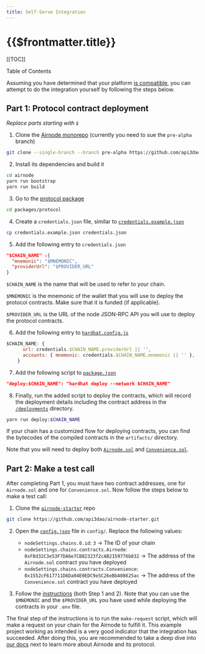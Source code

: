 ```yaml
---
title: Self-Serve Integration
---
```


# {{$frontmatter.title}}

[[TOC]]

<Version selectedVersion="next" />

<div class="toc-label">Table of Contents</div>

Assuming you have determined that your platform [is compatible](platform-compatible.md), you can attempt to do the integration yourself by following the steps below.

## Part 1: Protocol contract deployment

*Replace parts starting with `$`*

1. Clone the [Airnode monorepo](https://github.com/api3dao/airnode) (currently you need to sue the `pre-alpha` branch)

```sh
git clone --single-branch --branch pre-alpha https://github.com/api3dao/airnode.git
```

2. Install its dependencies and build it

```sh
cd airnode
yarn run bootstrap
yarn run build
```

3. Go to the [protocol package](https://github.com/api3dao/airnode/tree/master/packages/protocol)

```sh
cd packages/protocol
```

4. Create a `credentials.json` file, similar to [`credentials.example.json`](https://github.com/api3dao/airnode/blob/master/packages/protocol/credentials.example.json)

```sh
cp credentials.example.json credentials.json
```

5. Add the following entry to `credentials.json`

```json
"$CHAIN_NAME" :{
  "mnemonic": "$MNEMONIC",
  "providerUrl": "$PROVIDER_URL"
}
```

`$CHAIN_NAME` is the name that will be used to refer to your chain.

`$MNEMONIC` is the mnemonic of the wallet that you will use to deploy the protocol contracts.
Make sure that it is funded (if applicable).

`$PROVIDER_URL` is the URL of the node JSON-RPC API you will use to deploy the protocol contracts.

6. Add the following entry to [`hardhat.config.js`](https://github.com/api3dao/airnode/blob/master/packages/protocol/hardhat.config.js)

```js
$CHAIN_NAME: {
      url: credentials.$CHAIN_NAME.providerUrl || '',
      accounts: { mnemonic: credentials.$CHAIN_NAME.mnemonic || '' },
    }
```

7. Add the following script to [`package.json`](https://github.com/api3dao/airnode/blob/master/packages/protocol/package.json)

```json
"deploy:$CHAIN_NAME": "hardhat deploy --network $CHAIN_NAME"
```

8. Finally, run the added script to deploy the contracts, which will record the deployment details including the contract address in the [`/deployments`](https://github.com/api3dao/airnode/tree/master/packages/protocol/deployments) directory.

```sh
yarn run deploy:$CHAIN_NAME
```

If your chain has a customized flow for deploying contracts, you can find the bytecodes of the compiled contracts in the `artifacts/` directory.

Note that you will need to deploy both [`Airnode.sol`](../../protocols/request-response/general-structure.md#airnode-sol) and [`Convenience.sol`](../../protocols/request-response/general-structure.md#convenience-sol).

## Part 2: Make a test call

After completing Part 1, you must have two contract addresses, one for `Airnode.sol` and one for `Convenience.sol`.
Now follow the steps below to make a test call:

1. Clone the [`airnode-starter`](https://github.com/api3dao/airnode-starter) repo

```sh
git clone https://github.com/api3dao/airnode-starter.git
```

2. Open the [`config.json`](https://github.com/api3dao/airnode-starter/blob/main/config/config.example.json) file in `config/`.
Replace the following values:

    - `nodeSettings.chains.0.id`: `3` -> The ID of your chain
    - `nodeSettings.chains.contracts.Airnode`: `0xF8d32C3e53F7DA6e7CB82323f2cAB2159776b832` -> The address of the `Airnode.sol` contract you have deployed
    - `nodeSettings.chains.contracts.Convenience`: `0x1552cF617711D6Da04E0EDC9e5C26eBbA08625ac` -> The address of the `Convenience.sol` contract you have deployed

3. Follow the [instructions](https://github.com/api3dao/airnode-starter#setup) (both Step 1 and 2).
Note that you can use the `$MNEMONIC` and the `$PROVIDER_URL` you have used while deploying the contracts in your `.env` file.

The final step of the instructions is to run the `make-request` script, which will make a request on your chain for the Airnode to fulfill it.
This example project working as intended is a very good indicator that the integration has succeeded.
After doing this, you are recommended to take a deep dive into [our docs](https://github.com/api3dao/api3-docs) next to learn more about Airnode and its protocol.
